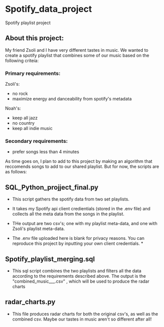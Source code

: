 # Spotify_data_project
 Spotify playlist project

## About this project:

My friend Zsoli and I have very different tastes in music. We wanted to create a spotify playlist that combines
some of our music based on the following criteia:

### Primary requirements:
Zsoli's:
- no rock
- maximize energy and danceability from spotify's metadata

Noah's: 
- keep all jazz
- no country
- keep all indie music

### Secondary requirements:
- prefer songs less than 4 minutes

As time goes on, I plan to add to this project by making an algorithm that reccomends songs to add to our shared playlist. But for now, the scripts are as follows:

## SQL_Python_projject_final.py
- This script gathers the spotify data from two set playlists.
- It takes my Spotify api client credientials (stored in the .env file) and collects all the meta data from the songs in the playlist.
- THe output are two csv's; one with my playlist meta-data, and one with Zsoli's playlist meta-data.

- The .env file uploaded here is blank for privacy reasons. You can reproduce this project by inputting your own client credentials. *


## Spotify_playlist_merging.sql
- This sql script combines the two playlists and filters all the data according to the requirements described above. The output is the 
"combined_music___.csv" , which will be used to produce the radar charts

## radar_charts.py
- This file produces radar charts for both the original csv's, as well as the combined csv. Maybe our tastes in music aren't so different after all!





